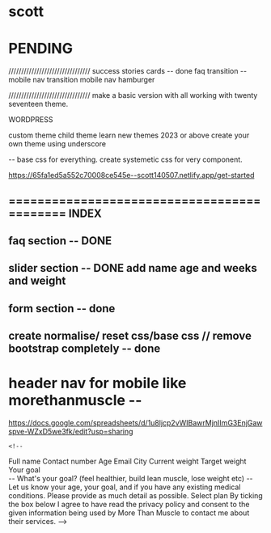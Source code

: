 # scott

PENDING
===========================================
////////////////////////////////
success stories cards -- done
faq transition --
mobile nav transition
mobile nav hamburger

////////////////////////////////
make a basic version with all working with twenty seventeen theme.

WORDPRESS

custom theme
child theme
learn new themes 2023 or above
create your own theme using underscore


-- base css for everything.
 create systemetic css for very component.



https://65fa1ed5a552c70008ce545e--scott140507.netlify.app/get-started 


===========================================
INDEX
----------------------------
faq section -- DONE
-----------------------------
slider section -- DONE
add name age and weeks and weight
------------------------------
form section -- done
------------------------------
create normalise/ reset css/base css // remove bootstrap completely -- done
------------------------------
header nav for mobile like morethanmuscle -- 
==============================================

https://docs.google.com/spreadsheets/d/1u8ljcp2vWIBawrMjnIImG3EnjGawspve-WZxD5we3fk/edit?usp=sharing



<!-- Contact Form Section -->
    <!-- 
Full name
Contact number
Age
Email
City
Current weight 
Target weight  
Your goal  
-- What's your goal? (feel healthier, build lean muscle, lose weight etc) 
-- Let us know your age, your goal, and if you have any existing medical conditions. Please provide as much detail as possible.
Select plan
By ticking the box below I agree to have read the privacy policy and consent to the given information being used by More Than Muscle to contact me about their services.
-->